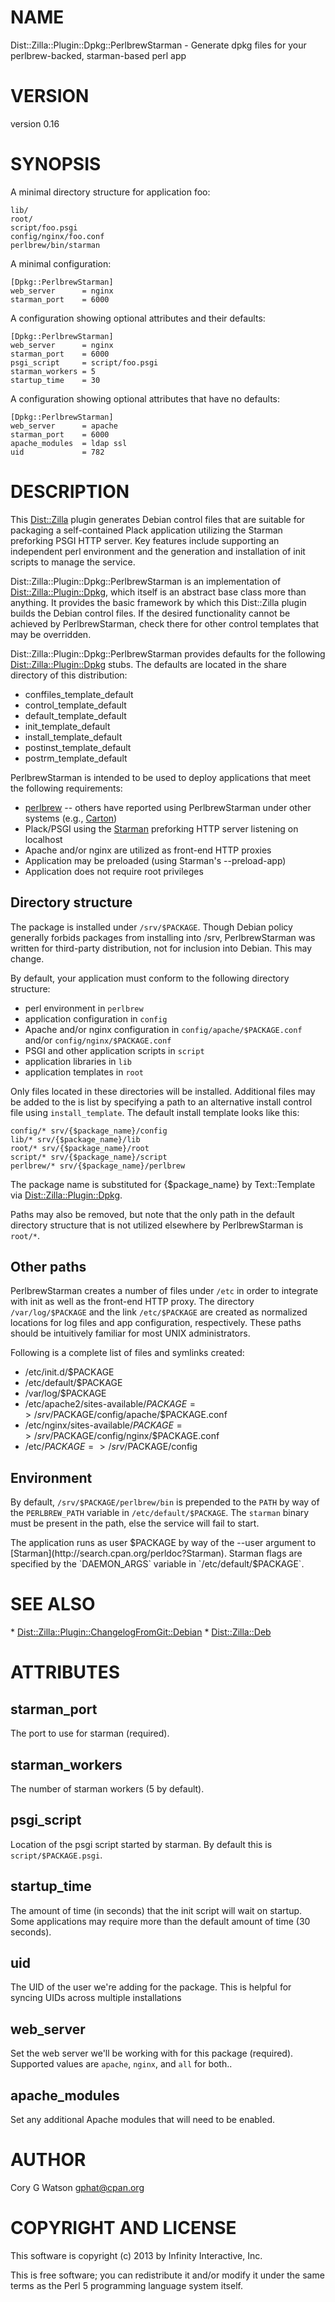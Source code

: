 # NAME

Dist::Zilla::Plugin::Dpkg::PerlbrewStarman - Generate dpkg files for your perlbrew-backed, starman-based perl app

# VERSION

version 0.16

# SYNOPSIS

A minimal directory structure for application foo:

    lib/
    root/
    script/foo.psgi
    config/nginx/foo.conf
    perlbrew/bin/starman

A minimal configuration:

    [Dpkg::PerlbrewStarman]
    web_server      = nginx
    starman_port    = 6000

A configuration showing optional attributes and their defaults:

    [Dpkg::PerlbrewStarman]
    web_server      = nginx
    starman_port    = 6000
    psgi_script     = script/foo.psgi
    starman_workers = 5
    startup_time    = 30

A configuration showing optional attributes that have no defaults:

    [Dpkg::PerlbrewStarman]
    web_server      = apache
    starman_port    = 6000
    apache_modules  = ldap ssl
    uid             = 782

# DESCRIPTION

This [Dist::Zilla](http://search.cpan.org/perldoc?Dist::Zilla) plugin generates Debian control files that are
suitable for packaging a self-contained Plack application utilizing the
Starman preforking PSGI HTTP server.  Key features include supporting an
independent perl environment and the generation and installation of init
scripts to manage the service.

Dist::Zilla::Plugin::Dpkg::PerlbrewStarman is an implementation of
[Dist::Zilla::Plugin::Dpkg](http://search.cpan.org/perldoc?Dist::Zilla::Plugin::Dpkg), which itself is an abstract base class
more than anything.  It provides the basic framework by which this
Dist::Zilla plugin builds the Debian control files.  If the desired
functionality cannot be achieved by PerlbrewStarman, check there for
other control templates that may be overridden.

Dist::Zilla::Plugin::Dpkg::PerlbrewStarman provides defaults for the following
[Dist::Zilla::Plugin::Dpkg](http://search.cpan.org/perldoc?Dist::Zilla::Plugin::Dpkg) stubs. The defaults are located in the share
directory of this distribution:

- conffiles\_template\_default
- control\_template\_default
- default\_template\_default
- init\_template\_default
- install\_template\_default
- postinst\_template\_default
- postrm\_template\_default

PerlbrewStarman is intended to be used to deploy applications that meet
the following requirements:

- [perlbrew](http://search.cpan.org/perldoc?perlbrew) -- others have reported using PerlbrewStarman under other systems (e.g., [Carton](http://search.cpan.org/perldoc?Carton))
- Plack/PSGI using the [Starman](http://search.cpan.org/perldoc?Starman) preforking HTTP server listening on localhost
- Apache and/or nginx are utilized as front-end HTTP proxies
- Application may be preloaded (using Starman's --preload-app)
- Application does not require root privileges

## Directory structure

The package is installed under `/srv/$PACKAGE`.  Though Debian policy
generally forbids packages from installing into /srv, PerlbrewStarman
was written for third-party distribution, not for inclusion into Debian.
This may change.

By default, your application must conform to the following directory
structure:

- perl environment in `perlbrew`
- application configuration in `config`
- Apache and/or nginx configuration in `config/apache/$PACKAGE.conf` and/or `config/nginx/$PACKAGE.conf`
- PSGI and other application scripts in `script`
- application libraries in `lib`
- application templates in `root`

Only files located in these directories will be installed.  Additional
files may be added to the is list by specifying a path to an alternative
install control file using `install_template`.  The default install
template looks like this:

    config/* srv/{$package_name}/config
    lib/* srv/{$package_name}/lib
    root/* srv/{$package_name}/root
    script/* srv/{$package_name}/script
    perlbrew/* srv/{$package_name}/perlbrew

The package name is substituted for {$package\_name} by Text::Template
via [Dist::Zilla::Plugin::Dpkg](http://search.cpan.org/perldoc?Dist::Zilla::Plugin::Dpkg).

Paths may also be removed, but note that the only path in the default
directory structure that is not utilized elsewhere by PerlbrewStarman
is `root/*`.

## Other paths

PerlbrewStarman creates a number of files under `/etc` in order to
integrate with init as well as the front-end HTTP proxy.  The directory
`/var/log/$PACKAGE` and the link `/etc/$PACKAGE` are created as
normalized locations for log files and app configuration, respectively.
These paths should be intuitively familiar for most UNIX administrators.

Following is a complete list of files and symlinks created:

- /etc/init.d/$PACKAGE
- /etc/default/$PACKAGE
- /var/log/$PACKAGE
- /etc/apache2/sites-available/$PACKAGE => /srv/$PACKAGE/config/apache/$PACKAGE.conf
- /etc/nginx/sites-available/$PACKAGE => /srv/$PACKAGE/config/nginx/$PACKAGE.conf
- /etc/$PACKAGE => /srv/$PACKAGE/config

## Environment

By default, `/srv/$PACKAGE/perlbrew/bin` is prepended to the `PATH` by
way of the `PERLBREW_PATH` variable in `/etc/default/$PACKAGE`.  The
`starman` binary must be present in the path, else the service will
fail to start.

The application runs as user $PACKAGE by way of the --user argument to
[Starman](http://search.cpan.org/perldoc?Starman).  Starman flags are specified by the `DAEMON_ARGS` variable
in `/etc/default/$PACKAGE`.

# SEE ALSO

\* [Dist::Zilla::Plugin::ChangelogFromGit::Debian](http://search.cpan.org/perldoc?Dist::Zilla::Plugin::ChangelogFromGit::Debian)
\* [Dist::Zilla::Deb](http://search.cpan.org/perldoc?Dist::Zilla::Deb)

# ATTRIBUTES

## starman\_port

The port to use for starman (required).

## starman\_workers

The number of starman workers (5 by default).

## psgi\_script

Location of the psgi script started by starman. By default this is
`script/$PACKAGE.psgi`.

## startup\_time

The amount of time (in seconds) that the init script will wait on startup. Some
applications may require more than the default amount of time (30 seconds).

## uid

The UID of the user we're adding for the package. This is helpful for syncing
UIDs across multiple installations

## web\_server

Set the web server we'll be working with for this package (required).
Supported values are `apache`, `nginx`, and `all` for both..

## apache\_modules

Set any additional Apache modules that will need to be enabled.

# AUTHOR

Cory G Watson <gphat@cpan.org>

# COPYRIGHT AND LICENSE

This software is copyright (c) 2013 by Infinity Interactive, Inc.

This is free software; you can redistribute it and/or modify it under
the same terms as the Perl 5 programming language system itself.
